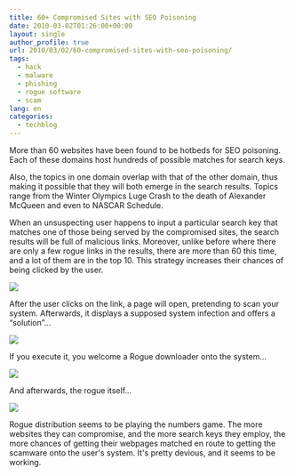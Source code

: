 ```yaml
---
title: 60+ Compromised Sites with SEO Poisoning
date: 2010-03-02T01:26:00+00:00
layout: single
author_profile: true
url: 2010/03/02/60-compromised-sites-with-seo-poisoning/
tags:
  - hack
  - malware
  - phishing
  - rogue software
  - scam
lang: en
categories: 
  - techblog
---
```

More than 60 websites have been found to be hotbeds for SEO poisoning. Each of these domains host hundreds of possible matches for search keys.

Also, the topics in one domain overlap with that of the other domain, thus making it possible that they will both emerge in the search results. Topics range from the Winter Olympics Luge Crash to the death of Alexander McQueen and even to NASCAR Schedule.

When an unsuspecting user happens to input a particular search key that matches one of those being served by the compromised sites, the search results will be full of malicious links. Moreover, unlike before where there are only a few rogue links in the results, there are more than 60 this time, and a lot of them are in the top 10. This strategy increases their chances of being clicked by the user.

[![](http://1.bp.blogspot.com/_vaUVXcmC3OI/S4xhHbjVEsI/AAAAAAAABEk/t7fPN4hgtX4/s640/seo.PNG)](http://1.bp.blogspot.com/_vaUVXcmC3OI/S4xhHbjVEsI/AAAAAAAABEk/t7fPN4hgtX4/s1600-h/seo.PNG)

After the user clicks on the link, a page will open, pretending to scan your system. Afterwards, it displays a supposed system infection and offers a “solution”…

[![](http://4.bp.blogspot.com/_vaUVXcmC3OI/S4xhJwFGn2I/AAAAAAAABEs/1Q4gFfV_wPI/s640/seo2.PNG)](http://4.bp.blogspot.com/_vaUVXcmC3OI/S4xhJwFGn2I/AAAAAAAABEs/1Q4gFfV_wPI/s1600-h/seo2.PNG)

If you execute it, you welcome a Rogue downloader onto the system…

[![](http://3.bp.blogspot.com/_vaUVXcmC3OI/S4xhGbWriTI/AAAAAAAABEc/uMuSq3ZYucE/s640/downloader.PNG)](http://3.bp.blogspot.com/_vaUVXcmC3OI/S4xhGbWriTI/AAAAAAAABEc/uMuSq3ZYucE/s1600-h/downloader.PNG)

And afterwards, the rogue itself…

[![](http://1.bp.blogspot.com/_vaUVXcmC3OI/S4xhMbzl3tI/AAAAAAAABE0/6xzcwwvPFn4/s640/seo3.PNG)](http://1.bp.blogspot.com/_vaUVXcmC3OI/S4xhMbzl3tI/AAAAAAAABE0/6xzcwwvPFn4/s1600-h/seo3.PNG)

Rogue distribution seems to be playing the numbers game. The more websites they can compromise, and the more search keys they employ, the more chances of getting their webpages matched en route to getting the scamware onto the user's system. It's pretty devious, and it seems to be working.